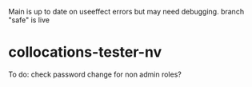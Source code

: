 Main is up to date on useeffect errors but may need debugging. 
branch "safe" is live

# collocations-tester-nv

To do:
     check password change for non admin roles?

 
